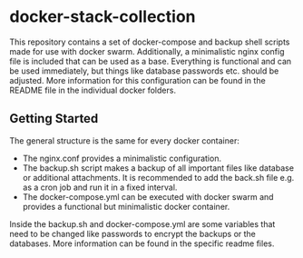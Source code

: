 # docker-stack-collection

This repository contains a set of docker-compose and backup shell scripts made for use with docker swarm. 
Additionally, a minimalistic nginx config file is included that can be used as a base.
Everything is functional and can be used immediately, but things like database passwords etc. should be adjusted.
More information for this configuration can be found in the README file in the individual docker folders.

## Getting Started

The general structure is the same for every docker container: 
- The nginx.conf provides a minimalistic configuration. 
- The backup.sh script makes a backup of all important files like database or additional attachments. It is recommended to add the back.sh file e.g. as a cron job and run it in a fixed interval. 
- The docker-compose.yml can be executed with docker swarm and provides a functional but minimalistic docker container. 

Inside the backup.sh and docker-compose.yml are some variables that need to be changed like passwords to encrypt the backups or the databases.
More information can be found in the specific readme files.